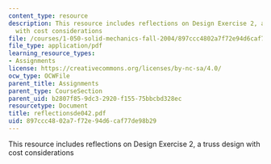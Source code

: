 ```yaml
---
content_type: resource
description: This resource includes reflections on Design Exercise 2, a truss design
  with cost considerations
file: /courses/1-050-solid-mechanics-fall-2004/897ccc4802a7f72e94d6caf77de98b29_reflectionsde042.pdf
file_type: application/pdf
learning_resource_types:
- Assignments
license: https://creativecommons.org/licenses/by-nc-sa/4.0/
ocw_type: OCWFile
parent_title: Assignments
parent_type: CourseSection
parent_uid: b2807f85-9dc3-2920-f155-75bbcbd328ec
resourcetype: Document
title: reflectionsde042.pdf
uid: 897ccc48-02a7-f72e-94d6-caf77de98b29
---
```

This resource includes reflections on Design Exercise 2, a truss design with cost considerations